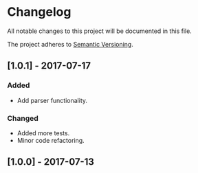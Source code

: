 # Changelog
All notable changes to this project will be documented in this file.

The project adheres to [Semantic Versioning](http://semver.org/spec/v2.0.0.html).

## [1.0.1] - 2017-07-17
### Added
- Add parser functionality.

### Changed
- Added more tests.
- Minor code refactoring.

## [1.0.0] - 2017-07-13
